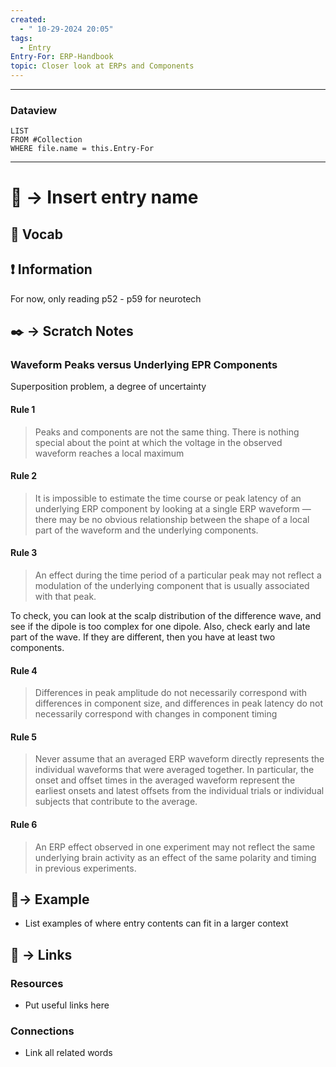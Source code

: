 ```yaml
---
created:
  - " 10-29-2024 20:05"
tags:
  - Entry
Entry-For: ERP-Handbook
topic: Closer look at ERPs and Components
---
```


---
### Dataview
```dataview
LIST
FROM #Collection
WHERE file.name = this.Entry-For
```
---

# 📗 -> Insert entry name
## 🎤 Vocab


## ❗ Information
For now, only reading p52 - p59 for neurotech

## ✒️ -> Scratch Notes
### Waveform Peaks versus Underlying EPR Components
Superposition problem, a degree of uncertainty
#### Rule 1
> Peaks and components are not the same thing. There is nothing special about the point at which the voltage in the observed waveform reaches a local maximum
#### Rule 2
> It is impossible to estimate the time course or peak latency of an underlying ERP component by looking at a single ERP waveform — there may be no obvious relationship between the shape of a local part of the waveform and the underlying components.

#### Rule 3
> An effect during the time period of a particular peak may not reflect a modulation of the underlying component that is usually associated with that peak.

To check, you can look at the scalp distribution of the difference wave, and see if the dipole is too complex for one dipole.
Also, check early and late part of the wave. If they are different, then you have at least two components.

#### Rule 4
> Differences in peak amplitude do not necessarily correspond with differences in component size, and differences in peak latency do not necessarily correspond with changes in component timing

#### Rule 5
> Never assume that an averaged ERP waveform directly represents the individual waveforms that were averaged together. In particular, the onset and offset times in the averaged waveform represent the earliest onsets and latest offsets from the individual trials or individual subjects that contribute to the average.


#### Rule 6
> An ERP effect observed in one experiment may not reflect the same underlying brain activity as an effect of the same polarity and timing in previous experiments.

## 🧪-> Example
- List examples of where entry contents can fit in a larger context

## 🔗 -> Links
### Resources
- Put useful links here

### Connections
- Link all related words

